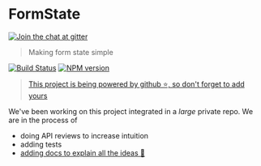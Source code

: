 # FormState

[![Join the chat at  gitter][gitter-image]][gitter-url]

> Making form state simple

[![Build Status][travis-image]][travis-url]
[![NPM version][npm-image]][npm-url]

> [This project is being powered by github ⭐, so don't forget to add yours](https://github.com/formstate/formstate/stargazers)

We've been working on this project integrated in a *large* private repo. We are in the process of

- doing API reviews to increase intuition
- adding tests
- [adding docs to explain all the ideas 🌹](http://formstate.github.io/formstate/)

[gitter-image]:https://badges.gitter.im/Join%20Chat.svg
[gitter-url]:https://gitter.im/formstate/general
[travis-image]:https://travis-ci.org/formstate/formstate.svg?branch=master
[travis-url]:https://travis-ci.org/formstate/formstate
[npm-image]:https://img.shields.io/npm/v/formstate.svg?style=flat
[npm-url]:https://npmjs.org/package/formstate
